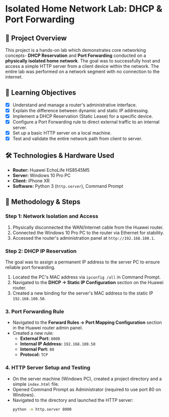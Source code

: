 # Isolated Home Network Lab: DHCP & Port Forwarding

## 📖 Project Overview

This project is a hands-on lab which demonstrates core networking concepts- **DHCP Reservation** and **Port Forwarding** conducted on a **physically isolated home network**. The goal was to successfully host and access a simple HTTP server from a client device within the network. The entire lab was performed on a network segment with no connection to the internet.

## 🎯 Learning Objectives

- [x] Understand and manage a router's administrative interface.
- [x] Explain the difference between dynamic and static IP addressing.
- [x] Implement a DHCP Reservation (Static Lease) for a specific device.
- [x] Configure a Port Forwarding rule to direct external traffic to an internal server.
- [x] Set up a basic HTTP server on a local machine.
- [x] Test and validate the entire network path from client to server.

## 🛠️ Technologies & Hardware Used

- **Router:** Huawei EchoLife HS8545M5 
- **Server:** Windows 10 Pro PC
- **Client:** iPhone XR
- **Software:** Python 3 (`http.server`), Command Prompt

## 🔧 Methodology & Steps

### Step 1: Network Isolation and Access
1. Physically disconnected the WAN/Internet cable from the Huawei router.
2. Connected the Windows 10 Pro PC to the router via Ethernet for stability.
3. Accessed the router's administration panel at `http://192.168.100.1`.

### Step 2: DHCP IP Reservation
The goal was to assign a permanent IP address to the server PC to ensure reliable port forwarding.
1. Located the PC's MAC address via `ipconfig /all` in Command Prompt.
2. Navigated to the **DHCP -> Static IP Configuration** section on the Huawei router.
3. Created a new binding for the server's MAC address to the static IP `192.168.100.50`.

### 3. Port Forwarding Rule
- Navigated to the **Forward Rules -> Port Mapping Configuration**  section in the Huawei router admin panel.
- Created a new rule:
  - **External Port:** `8000`
  - **Internal IP Address:** `192.168.100.50`
  - **Internal Port:** `80`
  - **Protocol:** `TCP`

### 4. HTTP Server Setup and Testing
- On the server machine (Windows PC), created a project directory and a simple `index.html` file.
- Opened Command Prompt as Administrator (required to use port 80 on Windows).
- Navigated to the directory and launched the HTTP server:
  ```bash
  python -m http.server 8000
